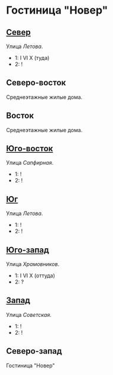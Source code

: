 # Гостиница "Новер"

## [Север](./590070.md)

Улица *Летова*.

* 1:    I   VI  X (туда)
* 2:    !

## Северо-восток

Среднеэтажные жилые дома.

## Восток

Среднеэтажные жилые дома.

## [Юго-восток](./595085.md)

Улица *Сапфирная*.

* 1:    !
* 2:    !

## [Юг](./590085.md)

Улица *Летова*.

* 1:    !
* 2:    !

## [Юго-запад](./585085.md)

Улица *Храмовников*.

* 1:    I   VI  X (оттуда)
* 2:    ?

## [Запад](./585080.md)

Улица *Советская*.

* 1:    !
* 2:    !

## Северо-запад

Гостиница "Новер"
